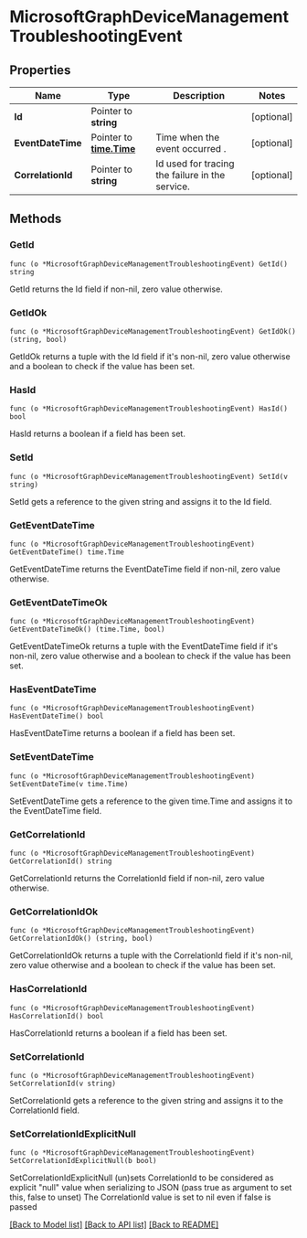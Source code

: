 # MicrosoftGraphDeviceManagementTroubleshootingEvent

## Properties

Name | Type | Description | Notes
------------ | ------------- | ------------- | -------------
**Id** | Pointer to **string** |  | [optional] 
**EventDateTime** | Pointer to [**time.Time**](time.Time.md) | Time when the event occurred . | [optional] 
**CorrelationId** | Pointer to **string** | Id used for tracing the failure in the service. | [optional] 

## Methods

### GetId

`func (o *MicrosoftGraphDeviceManagementTroubleshootingEvent) GetId() string`

GetId returns the Id field if non-nil, zero value otherwise.

### GetIdOk

`func (o *MicrosoftGraphDeviceManagementTroubleshootingEvent) GetIdOk() (string, bool)`

GetIdOk returns a tuple with the Id field if it's non-nil, zero value otherwise
and a boolean to check if the value has been set.

### HasId

`func (o *MicrosoftGraphDeviceManagementTroubleshootingEvent) HasId() bool`

HasId returns a boolean if a field has been set.

### SetId

`func (o *MicrosoftGraphDeviceManagementTroubleshootingEvent) SetId(v string)`

SetId gets a reference to the given string and assigns it to the Id field.

### GetEventDateTime

`func (o *MicrosoftGraphDeviceManagementTroubleshootingEvent) GetEventDateTime() time.Time`

GetEventDateTime returns the EventDateTime field if non-nil, zero value otherwise.

### GetEventDateTimeOk

`func (o *MicrosoftGraphDeviceManagementTroubleshootingEvent) GetEventDateTimeOk() (time.Time, bool)`

GetEventDateTimeOk returns a tuple with the EventDateTime field if it's non-nil, zero value otherwise
and a boolean to check if the value has been set.

### HasEventDateTime

`func (o *MicrosoftGraphDeviceManagementTroubleshootingEvent) HasEventDateTime() bool`

HasEventDateTime returns a boolean if a field has been set.

### SetEventDateTime

`func (o *MicrosoftGraphDeviceManagementTroubleshootingEvent) SetEventDateTime(v time.Time)`

SetEventDateTime gets a reference to the given time.Time and assigns it to the EventDateTime field.

### GetCorrelationId

`func (o *MicrosoftGraphDeviceManagementTroubleshootingEvent) GetCorrelationId() string`

GetCorrelationId returns the CorrelationId field if non-nil, zero value otherwise.

### GetCorrelationIdOk

`func (o *MicrosoftGraphDeviceManagementTroubleshootingEvent) GetCorrelationIdOk() (string, bool)`

GetCorrelationIdOk returns a tuple with the CorrelationId field if it's non-nil, zero value otherwise
and a boolean to check if the value has been set.

### HasCorrelationId

`func (o *MicrosoftGraphDeviceManagementTroubleshootingEvent) HasCorrelationId() bool`

HasCorrelationId returns a boolean if a field has been set.

### SetCorrelationId

`func (o *MicrosoftGraphDeviceManagementTroubleshootingEvent) SetCorrelationId(v string)`

SetCorrelationId gets a reference to the given string and assigns it to the CorrelationId field.

### SetCorrelationIdExplicitNull

`func (o *MicrosoftGraphDeviceManagementTroubleshootingEvent) SetCorrelationIdExplicitNull(b bool)`

SetCorrelationIdExplicitNull (un)sets CorrelationId to be considered as explicit "null" value
when serializing to JSON (pass true as argument to set this, false to unset)
The CorrelationId value is set to nil even if false is passed

[[Back to Model list]](../README.md#documentation-for-models) [[Back to API list]](../README.md#documentation-for-api-endpoints) [[Back to README]](../README.md)


